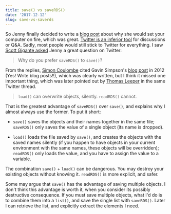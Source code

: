 ```yaml
---
title: save() vs saveRDS()
date: '2017-12-12'
slug: save-vs-saverds
---
```


So Jenny finally decided to write a [blog post](https://www.tidyverse.org/articles/2017/12/workflow-vs-script/) about why she would set your computer on fire, which was great. [Twitter is an inferior tool](/en/2017/12/twitter-shaped-us/) for discussions or Q&A. Sadly, most people would still stick to Twitter for everything. I saw [Scott Gigante asked](https://twitter.com/scottgigante/status/940453687616524290) Jenny a great question on Twitter:

> Why do you prefer `saveRDS()` to `save()`?

From the replies, [Simon Coulombe](https://twitter.com/JennyBryan/status/940504195093872640) cited Gavin Simpson's [blog post](https://www.fromthebottomoftheheap.net/2012/04/01/saving-and-loading-r-objects/) in 2012 (Yes! Write blog posts!!), which was clearly written, but I think it missed one important thing, which was later pointed out by [Thomas Leeper](https://twitter.com/thosjleeper/status/940502883770011648) in the same Twitter thread.

> `load()` can overwrite objects, silently. `readRDS()` cannot.

That is the greatest advantage of `saveRDS()` over `save()`, and explains why I almost always use the former. To put it short:

- `save()` saves the objects and their names together in the same file; `saveRDS()` only saves the value of a single object (its name is dropped).

- `load()` loads the file saved by `save()`, and creates the objects with the saved names silently (if you happen to have objects in your current environment with the same names, these objects will be overridden); `readRDS()` only loads the value, and you have to assign the value to a variable.

The combination `save()` + `load()` can be dangerous. You may destroy your existing objects without knowing it. `readRDS()` is more explicit, and safer.

Some may argue that `save()` has the advantage of saving multiple objects. I don't think this advantage is worth it, when you consider its possibly destructive consequence. If you must save multiple objects, what I'd do is to combine them into a `list()`, and save the single list with `saveRDS()`. Later I can retrieve the list, and explicitly extract the elements I need.
